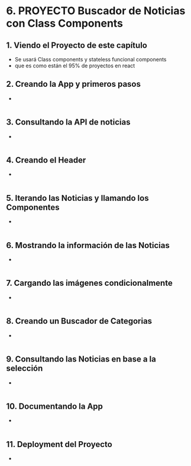 # 6. PROYECTO Buscador de Noticias con Class Components

## 1. Viendo el Proyecto de este capítulo
- Se usará Class components y stateless funcional components
- que es como están el 95% de proyectos en react

## 2. Creando la App y primeros pasos
- 
```js
```
## 3. Consultando la API de noticias
- 
```js
```
## 4. Creando el Header
- 
```js
```
## 5. Iterando las Noticias y llamando los Componentes
- 
```js
```
## 6. Mostrando la información de las Noticias
- 
```js
```
## 7. Cargando las imágenes condicionalmente
- 
```js
```
## 8. Creando un Buscador de Categorias
- 
```js
```
## 9. Consultando las Noticias en base a la selección
- 
```js
```
## 10. Documentando la App
- 
```js
```
## 11. Deployment del Proyecto
- 
```js
```